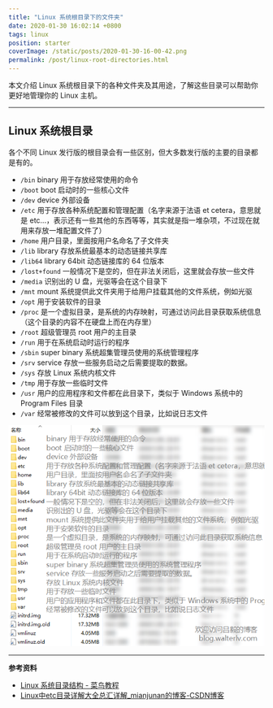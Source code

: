 ```yaml
---
title: "Linux 系统根目录下的文件夹"
date: 2020-01-30 16:02:14 +0800
tags: linux
position: starter
coverImage: /static/posts/2020-01-30-16-00-42.png
permalink: /post/linux-root-directories.html
---
```


本文介绍 Linux 系统根目录下的各种文件夹及其用途，了解这些目录可以帮助你更好地管理你的 Linux 主机。

---

<div id="toc"></div>

## Linux 系统根目录

各个不同 Linux 发行版的根目录会有一些区别，但大多数发行版的主要的目录都是有的。

- `/bin` binary 用于存放经常使用的命令
- `/boot` boot 启动时的一些核心文件
- `/dev` device 外部设备
- `/etc` 用于存放各种系统配置和管理配置（名字来源于法语 et cetera，意思就是 etc...，表示还有一些其他的东西等等，其实就是指一堆杂项，不过现在就用来存放一堆配置文件了）
- `/home` 用户目录，里面按用户名命名了子文件夹
- `/lib` library 存放系统最基本的动态链接共享库
- `/lib64` library 64bit 动态链接库的 64 位版本
- `/lost+found` 一般情况下是空的，但在非法关闭后，这里就会存放一些文件
- `/media` 识别出的 U 盘，光驱等会在这个目录下
- `/mnt` mount 系统提供此文件夹用于给用户挂载其他的文件系统，例如光驱
- `/opt` 用于安装软件的目录
- `/proc` 是一个虚拟目录，是系统的内存映射，可通过访问此目录获取系统信息（这个目录的内容不在硬盘上而在内存里）
- `/root` 超级管理员 root 用户的主目录
- `/run` 用于在系统启动时运行的程序
- `/sbin` super binary 系统超集管理员使用的系统管理程序
- `/srv` service 存放一些服务启动之后需要提取的数据。
- `/sys` 存放 Linux 系统内核文件
- `/tmp` 用于存放一些临时文件
- `/usr` 用户的应用程序和文件都在此目录下，类似于 Windows 系统中的 Program Files 目录
- `/var` 经常被修改的文件可以放到这个目录，比如说日志文件

![Linux 系统根目录](/static/posts/2020-01-30-16-00-42.png)

---

**参考资料**

- [Linux 系统目录结构 - 菜鸟教程](https://www.runoob.com/linux/linux-system-contents.html)
- [Linux中etc目录详解大全总汇详解_mianjunan的博客-CSDN博客](https://blog.csdn.net/mianjunan/article/details/6684966)


